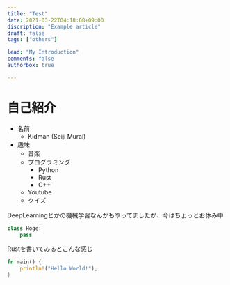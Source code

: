 ```yaml
---
title: "Test"
date: 2021-03-22T04:18:08+09:00
discription: "Example article"
draft: false
tags: ["others"]

lead: "My Introduction"
comments: false
authorbox: true

---
```


# 自己紹介

- 名前
    - Kidman (Seiji Murai)
- 趣味
    - 音楽
    - プログラミング
        - Python
        - Rust
        - C++
    - Youtube
    - クイズ

DeepLearningとかの機械学習なんかもやってましたが、今はちょっとお休み中
```python
class Hoge:
    pass
```
Rustを書いてみるとこんな感じ

```Rust
fn main() {
    println!("Hello World!");
}
```
